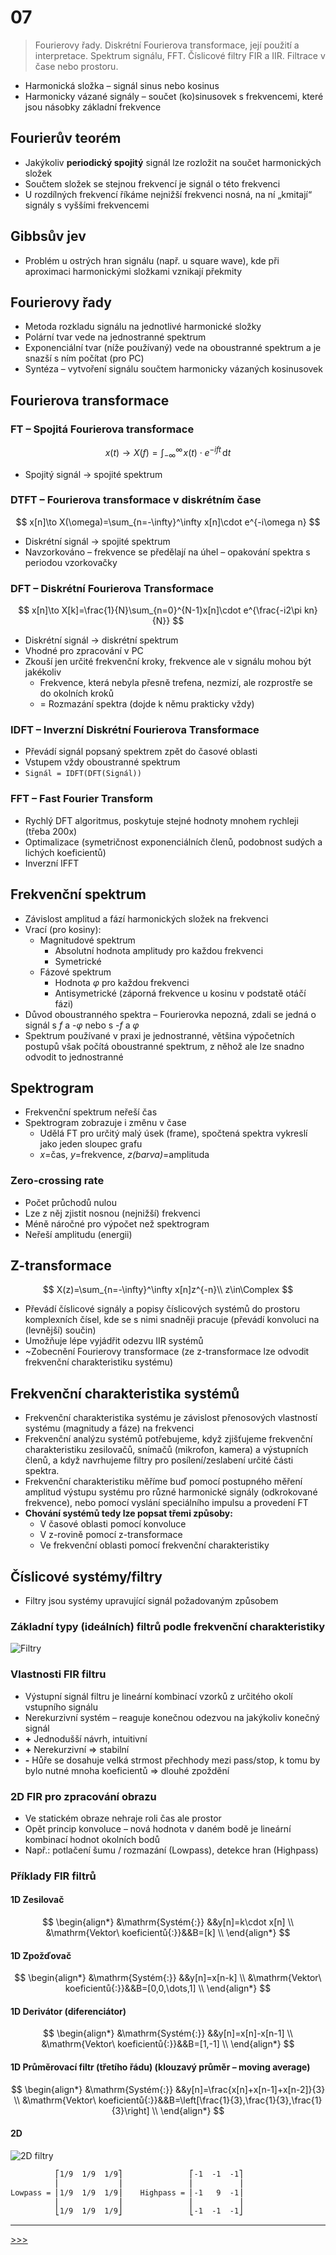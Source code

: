 # 07

> Fourierovy řady. Diskrétní Fourierova transformace, její použití a interpretace. Spektrum signálu, FFT. Číslicové filtry FIR a IIR. Filtrace v čase nebo prostoru.

* Harmonická složka – signál sinus nebo kosinus
* Harmonicky vázané signály – součet (ko)sinusovek s frekvencemi, které jsou násobky základní frekvence

## Fourierův teorém

* Jakýkoliv __periodický spojitý__ signál lze rozložit na součet harmonických složek
* Součtem složek se stejnou frekvencí je signál o této frekvenci
* U rozdílných frekvencí říkáme nejnižší frekvenci nosná, na ní „kmitají“ signály s vyššími frekvencemi

## Gibbsův jev

* Problém u ostrých hran signálu (např. u square wave), kde při aproximaci harmonickými složkami vznikají překmity

## Fourierovy řady

* Metoda rozkladu signálu na jednotlivé harmonické složky
* Polární tvar vede na jednostranné spektrum
* Exponenciální tvar (níže používaný) vede na oboustranné spektrum a je snazší s ním počítat (pro PC)
* Syntéza – vytvoření signálu součtem harmonicky vázaných kosinusovek

## Fourierova transformace

### FT – Spojitá Fourierova transformace

$$
x(t)\to X(f)=\int_{-\infty}^{\infty}\!x(t)\cdot e^{-ift}\,\mathrm{d}t
$$

* Spojitý signál → spojité spektrum

### DTFT – Fourierova transformace v diskrétním čase

$$
x[n]\to X(\omega)=\sum_{n=-\infty}^\infty x[n]\cdot e^{-i\omega n}
$$

* Diskrétní signál → spojité spektrum
* Navzorkováno – frekvence se předělají na úhel – opakování spektra s periodou vzorkovačky

### DFT – Diskrétní Fourierova Transformace

$$
x[n]\to X[k]=\frac{1}{N}\sum_{n=0}^{N-1}x[n]\cdot e^{\frac{-i2\pi kn}{N}}
$$

* Diskrétní signál → diskrétní spektrum
* Vhodné pro zpracování v PC
* Zkouší jen určité frekvenční kroky, frekvence ale v signálu mohou být jakékoliv
  * Frekvence, která nebyla přesně trefena, nezmizí, ale rozprostře se do okolních kroků
  * = Rozmazání spektra (dojde k němu prakticky vždy)

### IDFT – Inverzní Diskrétní Fourierova Transformace

* Převádí signál popsaný spektrem zpět do časové oblasti
* Vstupem vždy oboustranné spektrum
* `Signál = IDFT(DFT(Signál))`

### FFT – Fast Fourier Transform

* Rychlý DFT algoritmus, poskytuje stejné hodnoty mnohem rychleji (třeba 200x)
* Optimalizace (symetričnost exponenciálních členů, podobnost sudých a lichých koeficientů)
* Inverzní IFFT

## Frekvenční spektrum

* Závislost amplitud a fází harmonických složek na frekvenci
* Vrací (pro kosiny):
  * Magnitudové spektrum
    * Absolutní hodnota amplitudy pro každou frekvenci
    * Symetrické
  * Fázové spektrum
    * Hodnota _φ_ pro každou frekvenci
    * Antisymetrické (záporná frekvence u kosinu v podstatě otáčí fázi)
* Důvod oboustranného spektra – Fourierovka nepozná, zdali se jedná o signál s _f_ a -_φ_ nebo s -_f_ a _φ_
* Spektrum používané v praxi je jednostranné, většina výpočetních postupů však počítá oboustranné spektrum, z něhož ale lze snadno odvodit to jednostranné

## Spektrogram

* Frekvenční spektrum neřeší čas
* Spektrogram zobrazuje i změnu v čase
  * Udělá FT pro určitý malý úsek (frame), spočtená spektra vykreslí jako jeden sloupec grafu
  * _x_=čas, _y_=frekvence, _z(barva)_=amplituda

### Zero-crossing rate

* Počet průchodů nulou
* Lze z něj zjistit nosnou (nejnižší) frekvenci
* Méně náročné pro výpočet než spektrogram
* Neřeší amplitudu (energii)

## Z-transformace

$$
X(z)=\sum_{n=-\infty}^\infty x[n]z^{-n}\\ z\in\Complex
$$

* Převádí číslicové signály a popisy číslicových systémů do prostoru komplexních čísel, kde se s nimi snadněji pracuje (převádí konvoluci na (levnější) součin)
* Umožňuje lépe vyjádřit odezvu IIR systémů
* ~Zobecnění Fourierovy transformace (ze z-transformace lze odvodit frekvenční charakteristiku systému)

## Frekvenční charakteristika systémů

* Frekvenční charakteristika systému je závislost přenosových vlastností systému (magnitudy a fáze) na frekvenci
* Frekvenční analýzu systémů potřebujeme, když zjišťujeme frekvenční charakteristiku zesilovačů, snímačů (mikrofon, kamera) a výstupních členů, a když navrhujeme filtry pro posílení/zeslabení určité části spektra.
* Frekvenční charakteristiku měříme buď pomocí postupného měření amplitud výstupu systému pro různé harmonické signály (odkrokované frekvence), nebo pomocí vyslání speciálního impulsu a provedení FT
* __Chování systémů tedy lze popsat třemi způsoby:__
  * V časové oblasti pomocí konvoluce
  * V z-rovině pomocí z-transformace
  * Ve frekvenční oblasti pomocí frekvenční charakteristiky

## Číslicové systémy/filtry

* Filtry jsou systémy upravující signál požadovaným způsobem

### Základní typy (ideálních) filtrů podle frekvenční charakteristiky

![Filtry](./MG/07_01.png)

### Vlastnosti FIR filtru

* Výstupní signál filtru je lineární kombinací vzorků z určitého okolí vstupního signálu
* Nerekurzivní systém – reaguje konečnou odezvou na jakýkoliv konečný signál
* __+__ Jednodušší návrh, intuitivní
* __+__ Nerekurzivní ⇒ stabilní
* __-__ Hůře se dosahuje velká strmost přechhody mezi pass/stop, k tomu by bylo nutné mnoha koeficientů ⇒ dlouhé zpoždění

### 2D FIR pro zpracování obrazu

* Ve statickém obraze nehraje roli čas ale prostor
* Opět princip konvoluce – nová hodnota v daném bodě je lineární kombinací hodnot okolních bodů
* Např.: potlačení šumu / rozmazání (Lowpass), detekce hran (Highpass)

### Příklady FIR filtrů

#### 1D Zesilovač

$$
\begin{align*}
&\mathrm{Systém{:}}             &&y[n]=k\cdot x[n] \\
&\mathrm{Vektor\ koeficientů{:}}&&B=[k] \\
\end{align*}
$$

#### 1D Zpožďovač

$$
\begin{align*}
&\mathrm{Systém{:}}             &&y[n]=x[n-k] \\
&\mathrm{Vektor\ koeficientů{:}}&&B=[0,0,\dots,1] \\
\end{align*}
$$

#### 1D Derivátor (diferenciátor)

$$
\begin{align*}
&\mathrm{Systém{:}}             &&y[n]=x[n]-x[n-1] \\
&\mathrm{Vektor\ koeficientů{:}}&&B=[1,-1] \\
\end{align*}
$$

#### 1D Průměrovací filtr (třetího řádu) (klouzavý průměr – moving average)

$$
\begin{align*}
&\mathrm{Systém{:}}             &&y[n]=\frac{x[n]+x[n-1]+x[n-2]}{3} \\
&\mathrm{Vektor\ koeficientů{:}}&&B=\left[\frac{1}{3},\frac{1}{3},\frac{1}{3}\right] \\
\end{align*}
$$

#### 2D

![2D filtry](./MG/07_uzo01.png)

```txt
          ⎡1/9  1/9  1/9⎤               ⎡-1  -1  -1⎤
          ⎢             ⎥               ⎢          ⎥
Lowpass = ⎢1/9  1/9  1/9⎥    Highpass = ⎢-1   9  -1⎥
          ⎢             ⎥               ⎢          ⎥
          ⎣1/9  1/9  1/9⎦               ⎣-1  -1  -1⎦
```

---
[>>>](./08.MD)
